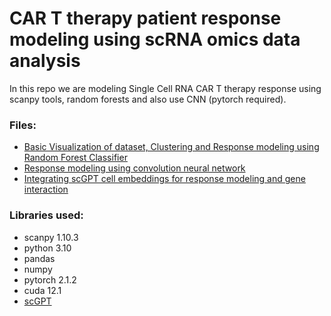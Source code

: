 # CAR T therapy patient response modeling using scRNA omics data analysis
In this repo we are modeling Single Cell RNA CAR T therapy response using scanpy tools, random forests and also use CNN (pytorch required).

### Files:
- [Basic Visualization of dataset, Clustering and Response modeling using Random Forest Classifier](scRNA_carT_response_modeling.ipynb)
- [Response modeling using convolution neural network](scRNA_carT_response_modeling_using_CNN.ipynb)
- [Integrating scGPT cell embeddings for response modeling and gene interaction](scRNA_using_SCGPT_embeddings_CNN.ipynb)

### Libraries used:
- scanpy 1.10.3
- python 3.10
- pandas
- numpy
- pytorch 2.1.2
- cuda 12.1
- [scGPT](https://github.com/bowang-lab/scGPT) 
